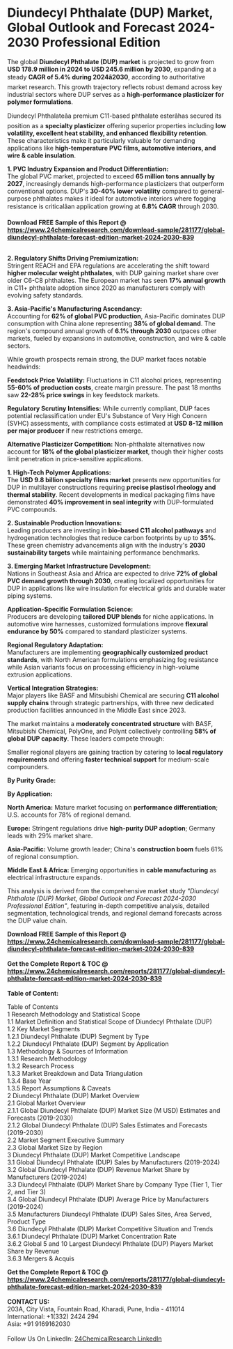 <h1>Diundecyl Phthalate (DUP) Market, Global Outlook and Forecast 2024-2030 Professional Edition</h1><p>The global <strong>Diundecyl Phthalate (DUP) market</strong> is projected to grow from <strong>USD 178.9 million in 2024 to USD 245.6 million by 2030</strong>, expanding at a steady <strong>CAGR of 5.4% during 2024â2030</strong>, according to authoritative market research. This growth trajectory reflects robust demand across key industrial sectors where DUP serves as a <strong>high-performance plasticizer for polymer formulations</strong>.</p><p>Diundecyl Phthalateâa premium C11-based phthalate esterâhas secured its position as a <strong>specialty plasticizer</strong> offering superior properties including <strong>low volatility, excellent heat stability, and enhanced flexibility retention</strong>. These characteristics make it particularly valuable for demanding applications like <strong>high-temperature PVC films, automotive interiors, and wire &amp; cable insulation</strong>.</p><p><strong>1. PVC Industry Expansion and Product Differentiation:</strong><br>
The global PVC market, projected to exceed <strong>65 million tons annually by 2027</strong>, increasingly demands high-performance plasticizers that outperform conventional options. DUP's <strong>30-40% lower volatility</strong> compared to general-purpose phthalates makes it ideal for automotive interiors where fogging resistance is criticalâan application growing at <strong>6.8% CAGR</strong> through 2030.</p><div><b>Download FREE Sample of this Report @ 
            <a href="https://www.24chemicalresearch.com/download-sample/281177/global-diundecyl-phthalate-forecast-edition-market-2024-2030-839">
            https://www.24chemicalresearch.com/download-sample/281177/global-diundecyl-phthalate-forecast-edition-market-2024-2030-839</a></b></div><br><p><strong>2. Regulatory Shifts Driving Premiumization:</strong><br>
Stringent REACH and EPA regulations are accelerating the shift toward <strong>higher molecular weight phthalates</strong>, with DUP gaining market share over older C6-C8 phthalates. The European market has seen <strong>17% annual growth</strong> in C11+ phthalate adoption since 2020 as manufacturers comply with evolving safety standards.</p><p><strong>3. Asia-Pacific's Manufacturing Ascendancy:</strong><br>
Accounting for <strong>62% of global PVC production</strong>, Asia-Pacific dominates DUP consumption with China alone representing <strong>38% of global demand</strong>. The region's compound annual growth of <strong>6.1% through 2030</strong> outpaces other markets, fueled by expansions in automotive, construction, and wire &amp; cable sectors.</p><p>While growth prospects remain strong, the DUP market faces notable headwinds:</p><p><strong>Feedstock Price Volatility:</strong> Fluctuations in C11 alcohol prices, representing <strong>55-60% of production costs</strong>, create margin pressure. The past 18 months saw <strong>22-28% price swings</strong> in key feedstock markets.</p><p><strong>Regulatory Scrutiny Intensifies:</strong> While currently compliant, DUP faces potential reclassification under EU's Substance of Very High Concern (SVHC) assessments, with compliance costs estimated at <strong>USD 8-12 million per major producer</strong> if new restrictions emerge.</p><p><strong>Alternative Plasticizer Competition:</strong> Non-phthalate alternatives now account for <strong>18% of the global plasticizer market</strong>, though their higher costs limit penetration in price-sensitive applications.</p><p><strong>1. High-Tech Polymer Applications:</strong><br>
The <strong>USD 9.8 billion specialty films market</strong> presents new opportunities for DUP in multilayer constructions requiring <strong>precise plastisol rheology and thermal stability</strong>. Recent developments in medical packaging films have demonstrated <strong>40% improvement in seal integrity</strong> with DUP-formulated PVC compounds.</p><p><strong>2. Sustainable Production Innovations:</strong><br>
Leading producers are investing in <strong>bio-based C11 alcohol pathways</strong> and hydrogenation technologies that reduce carbon footprints by up to <strong>35%</strong>. These green chemistry advancements align with the industry's <strong>2030 sustainability targets</strong> while maintaining performance benchmarks.</p><p><strong>3. Emerging Market Infrastructure Development:</strong><br>
Nations in Southeast Asia and Africa are expected to drive <strong>72% of global PVC demand growth through 2030</strong>, creating localized opportunities for DUP in applications like wire insulation for electrical grids and durable water piping systems.</p><p><strong>Application-Specific Formulation Science:</strong><br>
	Producers are developing <strong>tailored DUP blends</strong> for niche applications. In automotive wire harnesses, customized formulations improve <strong>flexural endurance by 50%</strong> compared to standard plasticizer systems.</p><p><strong>Regional Regulatory Adaptation:</strong><br>
	Manufacturers are implementing <strong>geographically customized product standards</strong>, with North American formulations emphasizing fog resistance while Asian variants focus on processing efficiency in high-volume extrusion applications.</p><p><strong>Vertical Integration Strategies:</strong><br>
	Major players like BASF and Mitsubishi Chemical are securing <strong>C11 alcohol supply chains</strong> through strategic partnerships, with three new dedicated production facilities announced in the Middle East since 2023.</p><p>The market maintains a <strong>moderately concentrated structure</strong> with BASF, Mitsubishi Chemical, PolyOne, and Polynt collectively controlling <strong>58% of global DUP capacity</strong>. These leaders compete through:</p><p>Smaller regional players are gaining traction by catering to <strong>local regulatory requirements</strong> and offering <strong>faster technical support</strong> for medium-scale compounders.</p><p><strong>By Purity Grade:</strong></p><p><strong>By Application:</strong></p><p><strong>North America:</strong> Mature market focusing on <strong>performance differentiation</strong>; U.S. accounts for 78% of regional demand.</p><p><strong>Europe:</strong> Stringent regulations drive <strong>high-purity DUP adoption</strong>; Germany leads with 29% market share.</p><p><strong>Asia-Pacific:</strong> Volume growth leader; China's <strong>construction boom</strong> fuels 61% of regional consumption.</p><p><strong>Middle East &amp; Africa:</strong> Emerging opportunities in <strong>cable manufacturing</strong> as electrical infrastructure expands.</p><p>This analysis is derived from the comprehensive market study <em>"Diundecyl Phthalate (DUP) Market, Global Outlook and Forecast 2024-2030 Professional Edition"</em>, featuring in-depth competitive analysis, detailed segmentation, technological trends, and regional demand forecasts across the DUP value chain.</p><div><b>Download FREE Sample of this Report @ 
            <a href="https://www.24chemicalresearch.com/download-sample/281177/global-diundecyl-phthalate-forecast-edition-market-2024-2030-839">
            https://www.24chemicalresearch.com/download-sample/281177/global-diundecyl-phthalate-forecast-edition-market-2024-2030-839</a></b></div><br><div><b>Get the Complete Report & TOC @ 
            <a href="https://www.24chemicalresearch.com/reports/281177/global-diundecyl-phthalate-forecast-edition-market-2024-2030-839">
            https://www.24chemicalresearch.com/reports/281177/global-diundecyl-phthalate-forecast-edition-market-2024-2030-839</a></b></div><br>
            <b>Table of Content:</b><p>Table of Contents<br />
 1 Research Methodology and Statistical Scope<br />
 1.1 Market Definition and Statistical Scope of Diundecyl Phthalate (DUP)<br />
 1.2 Key Market Segments<br />
 1.2.1 Diundecyl Phthalate (DUP) Segment by Type<br />
 1.2.2 Diundecyl Phthalate (DUP) Segment by Application<br />
 1.3 Methodology & Sources of Information<br />
 1.3.1 Research Methodology<br />
 1.3.2 Research Process<br />
 1.3.3 Market Breakdown and Data Triangulation<br />
 1.3.4 Base Year<br />
 1.3.5 Report Assumptions & Caveats<br />
 2 Diundecyl Phthalate (DUP) Market Overview<br />
 2.1 Global Market Overview<br />
 2.1.1 Global Diundecyl Phthalate (DUP) Market Size (M USD) Estimates and Forecasts (2019-2030)<br />
 2.1.2 Global Diundecyl Phthalate (DUP) Sales Estimates and Forecasts (2019-2030)<br />
 2.2 Market Segment Executive Summary<br />
 2.3 Global Market Size by Region<br />
 3 Diundecyl Phthalate (DUP) Market Competitive Landscape<br />
 3.1 Global Diundecyl Phthalate (DUP) Sales by Manufacturers (2019-2024)<br />
 3.2 Global Diundecyl Phthalate (DUP) Revenue Market Share by Manufacturers (2019-2024)<br />
 3.3 Diundecyl Phthalate (DUP) Market Share by Company Type (Tier 1, Tier 2, and Tier 3)<br />
 3.4 Global Diundecyl Phthalate (DUP) Average Price by Manufacturers (2019-2024)<br />
 3.5 Manufacturers Diundecyl Phthalate (DUP) Sales Sites, Area Served, Product Type<br />
 3.6 Diundecyl Phthalate (DUP) Market Competitive Situation and Trends<br />
 3.6.1 Diundecyl Phthalate (DUP) Market Concentration Rate<br />
 3.6.2 Global 5 and 10 Largest Diundecyl Phthalate (DUP) Players Market Share by Revenue<br />
 3.6.3 Mergers & Acquis</p><div><b>Get the Complete Report & TOC @ 
            <a href="https://www.24chemicalresearch.com/reports/281177/global-diundecyl-phthalate-forecast-edition-market-2024-2030-839">
            https://www.24chemicalresearch.com/reports/281177/global-diundecyl-phthalate-forecast-edition-market-2024-2030-839</a></b></div><br><b>CONTACT US:</b><br>
            203A, City Vista, Fountain Road, Kharadi, Pune, India - 411014<br>
            International: +1(332) 2424 294<br>
            Asia: +91 9169162030 <br><br>
            Follow Us On LinkedIn: <a href="https://www.linkedin.com/company/24chemicalresearch/">24ChemicalResearch LinkedIn</a>